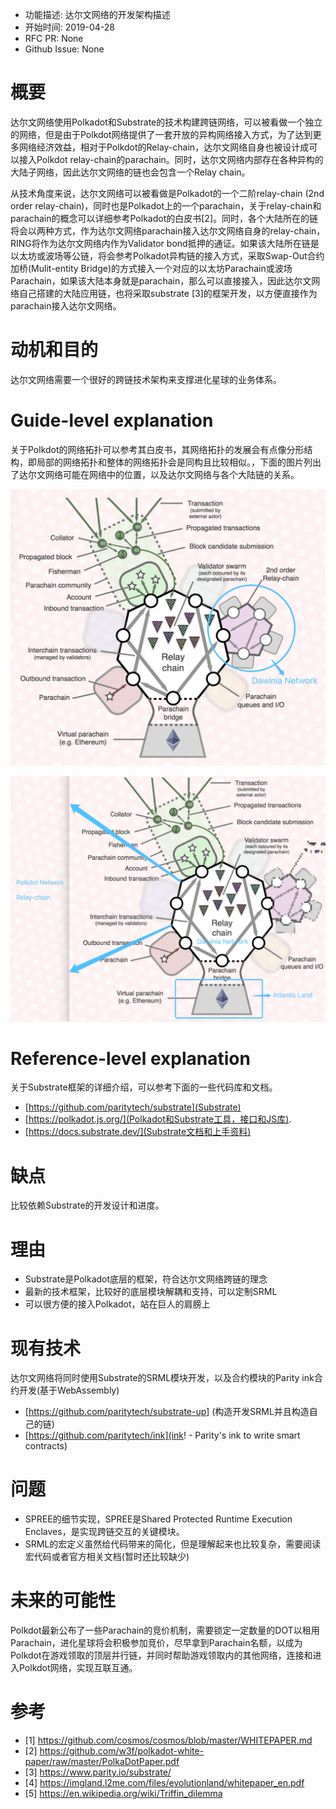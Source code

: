 - 功能描述: 达尔文网络的开发架构描述
- 开始时间: 2019-04-28
- RFC PR: None
- Github Issue: None

# 概要
[summary]: #summary

达尔文网络使用Polkadot和Substrate的技术构建跨链网络，可以被看做一个独立的网络，但是由于Polkdot网络提供了一套开放的异构网络接入方式，为了达到更多网络经济效益，相对于Polkdot的Relay-chain，达尔文网络自身也被设计成可以接入Polkdot relay-chain的parachain。同时，达尔文网络内部存在各种异构的大陆子网络，因此达尔文网络的链也会包含一个Relay chain。


从技术角度来说，达尔文网络可以被看做是Polkadot的一个二阶relay-chain (2nd order relay-chain)，同时也是Polkadot上的一个parachain，关于relay-chain和parachain的概念可以详细参考Polkadot的白皮书[2]。同时，各个大陆所在的链将会以两种方式，作为达尔文网络parachain接入达尔文网络自身的relay-chain，RING将作为达尔文网络内作为Validator bond抵押的通证。如果该大陆所在链是以太坊或波场等公链，将会参考Polkadot异构链的接入方式，采取Swap-Out合约加桥(Mulit-entity Bridge)的方式接入一个对应的以太坊Parachain或波场Parachain，如果该大陆本身就是parachain，那么可以直接接入，因此达尔文网络自己搭建的大陆应用链，也将采取substrate [3]的框架开发，以方便直接作为parachain接入达尔文网络。


# 动机和目的
[motivation]: #motivation

达尔文网络需要一个很好的跨链技术架构来支撑进化星球的业务体系。

# Guide-level explanation
[guide-level-explanation]: #guide-level-explanation

关于Polkdot的网络拓扑可以参考其白皮书，其网络拓扑的发展会有点像分形结构，即局部的网络拓扑和整体的网络拓扑会是同构且比较相似。，下面的图片列出了达尔文网络可能在网络中的位置，以及达尔文网络与各个大陆链的关系。

![Darwinia in Polkadot](images/0001-polkadot.jpeg)

![Land Chains in Darwinia](images/0001-darwinia.jpeg)


# Reference-level explanation
[reference-level-explanation]: #reference-level-explanation

关于Substrate框架的详细介绍，可以参考下面的一些代码库和文档。

- [https://github.com/paritytech/substrate](Substrate)
- [https://polkadot.js.org/](Polkadot和Substrate工具，接口和JS库).
- [https://docs.substrate.dev/](Substrate文档和上手资料)

# 缺点
[drawbacks]: #drawbacks

比较依赖Substrate的开发设计和进度。

# 理由
[rationale-and-alternatives]: #rationale-and-alternatives

- Substrate是Polkadot底层的框架，符合达尔文网络跨链的理念
- 最新的技术框架，比较好的底层模块解耦和支持，可以定制SRML
- 可以很方便的接入Polkadot，站在巨人的肩膀上

# 现有技术
[prior-art]: #prior-art

达尔文网络将同时使用Substrate的SRML模块开发，以及合约模块的Parity ink合约开发(基于WebAssembly)

- [https://github.com/paritytech/substrate-up] (构造开发SRML并且构造自己的链)
- [https://github.com/paritytech/ink](ink! - Parity's ink to write smart contracts)

# 问题
[unresolved-questions]: #unresolved-questions

- SPREE的细节实现，SPREE是Shared Protected Runtime Execution Enclaves，是实现跨链交互的关键模块。
- SRML的宏定义虽然给代码带来的简化，但是理解起来也比较复杂，需要阅读宏代码或者官方相关文档(暂时还比较缺少)

# 未来的可能性
[future-possibilities]: #future-possibilities

Polkdot最新公布了一些Parachain的竞价机制，需要锁定一定数量的DOT以租用Parachain，进化星球将会积极参加竞价，尽早拿到Parachain名额，以成为Polkdot在游戏领取的顶层并行链，并同时帮助游戏领取内的其他网络，连接和进入Polkdot网络，实现互联互通。

# 参考

- [1] https://github.com/cosmos/cosmos/blob/master/WHITEPAPER.md
- [2] https://github.com/w3f/polkadot-white-paper/raw/master/PolkaDotPaper.pdf
- [3] https://www.parity.io/substrate/
- [4] https://imgland.l2me.com/files/evolutionland/whitepaper_en.pdf
- [5] https://en.wikipedia.org/wiki/Triffin_dilemma
